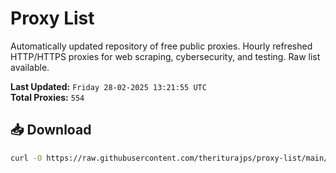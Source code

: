# Proxy List

Automatically updated repository of free public proxies. Hourly refreshed HTTP/HTTPS proxies for web scraping, cybersecurity, and testing. Raw list available.

**Last Updated:** `Friday 28-02-2025 13:21:55 UTC`  
**Total Proxies:** `554`

## 📥 Download
```bash
curl -O https://raw.githubusercontent.com/theriturajps/proxy-list/main/proxies.txt
